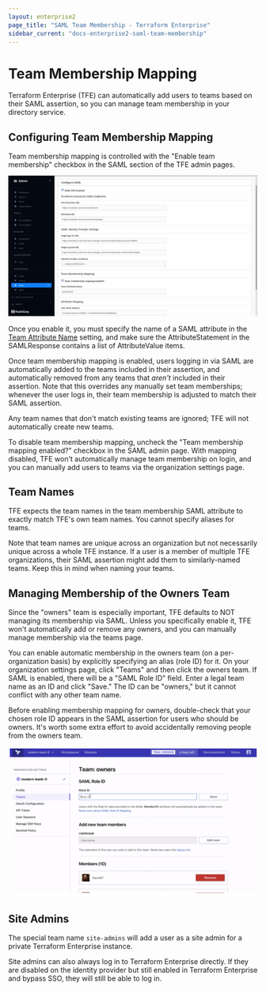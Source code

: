 ```yaml
---
layout: enterprise2
page_title: "SAML Team Membership - Terraform Enterprise"
sidebar_current: "docs-enterprise2-saml-team-membership"
---
```


# Team Membership Mapping

Terraform Enterprise (TFE) can automatically add users to teams based on their SAML assertion, so you can manage team membership in your directory service.

## Configuring Team Membership Mapping

Team membership mapping is controlled with the "Enable team membership" checkbox in the SAML section of the TFE admin pages.

![Screenshot: the TFE SAML admin page](./images/sso-tfe-admin.png)

Once you enable it, you must specify the name of a SAML attribute in the [Team Attribute Name](./configuration.html) setting, and make sure the AttributeStatement in the SAMLResponse contains a list of AttributeValue items.

Once team membership mapping is enabled, users logging in via SAML are automatically added to the teams included in their assertion, and automatically removed from any teams that _aren't_ included in their assertion. Note that this overrides any manually set team memberships; whenever the user logs in, their team membership is adjusted to match their SAML assertion.

Any team names that don't match existing teams are ignored; TFE will not automatically create new teams.

To disable team membership mapping, uncheck the "Team membership mapping enabled?" checkbox in the SAML admin page. With mapping disabled, TFE won't automatically manage team membership on login, and you can manually add users to teams via the organization settings page.

## Team Names

TFE expects the team names in the team membership SAML attribute to exactly match TFE's own team names. You cannot specify aliases for teams.

Note that team names are unique across an organization but not necessarily unique across a whole TFE instance. If a user is a member of multiple TFE organizations, their SAML assertion might add them to similarly-named teams. Keep this in mind when naming your teams.

## Managing Membership of the Owners Team

Since the "owners" team is especially important, TFE defaults to NOT managing its membership via SAML. Unless you specifically enable it, TFE won't automatically add or remove any owners, and you can manually manage membership via the teams page.

You can enable automatic membership in the owners team (on a per-organization basis) by explicitly specifying an alias (role ID) for it. On your organization settings page, click "Teams" and then click the owners team. If SAML is enabled, there will be a "SAML Role ID" field. Enter a legal team name as an ID and click "Save." The ID can be "owners," but it cannot conflict with any other team name.

Before enabling membership mapping for owners, double-check that your chosen role ID appears in the SAML assertion for users who should be owners. It's worth some extra effort to avoid accidentally removing people from the owners team.

![Screenshot: The role ID field on the owners team page](./images/saml-owners.png)

## Site Admins

The special team name `site-admins` will add a user as a site admin for a private Terraform Enterprise instance.

Site admins can also always log in to Terraform Enterprise directly. If they are disabled on the identity provider but still enabled in Terraform Enterprise and bypass SSO, they will still be able to log in.
